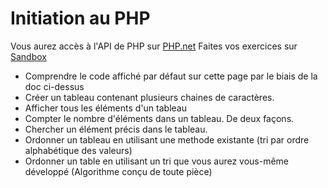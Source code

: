 # Initiation au PHP
Vous aurez accès à l'API de PHP sur [PHP.net](http://php.net/manual/fr/)
Faites vos exercices sur [Sandbox](http://sandbox.onlinephpfunctions.com/)
* Comprendre le code affiché par défaut sur cette page par le biais de la doc ci-dessus
* Créer un tableau contenant plusieurs chaines de caractères.
* Afficher  tous les éléments d'un tableau
* Compter le nombre d'éléments dans un tableau. De deux façons.
* Chercher un élément précis dans le tableau.
* Ordonner un tableau en utilisant une methode existante (tri par ordre alphabétique des valeurs)
* Ordonner un table en utilisant un tri que vous aurez vous-même développé (Algorithme conçu de toute pièce)

